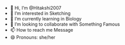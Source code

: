 - 👋 Hi, I’m @Hitakshi2007
- 👀 I’m interested in Sketching
- 🌱 I’m currently learning in Biology
- 💞️ I’m looking to collaborate with Something Famous
- 📫 How to reach me Message
- 😄 Pronouns: she/her

<!---
Hitakshi2007/Hitakshi2007 is a ✨ special ✨ repository because its `README.md` (this file) appears on your GitHub profile.
You can click the Preview link to take a look at your changes.
--->
